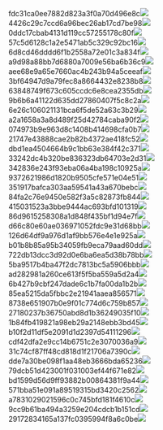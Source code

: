 fdc31ca0ee7882d823a3f0a70d496e8c<img  src="https://img.alicdn.com/bao/uploaded/i3/2639837995/TB2me9npIj_B1NjSZFHXXaDWpXa_!!2639837995.jpg_160x160.jpg">
4426c29c7ccd6a96bec26ab17cd7be98<img  src="https://img.alicdn.com/bao/uploaded/i4/2639837995/O1CN0128vl03pVszyGMqJ_!!2639837995.jpg_160x160.jpg">
0ddc17cbab4131d119cc57255178c80f<img  src="https://img.alicdn.com/bao/uploaded/i1/2639837995/O1CN0128vl0KHRyAexEmp_!!2639837995.jpg_160x160.jpg">
57c5d6128c1a2e5471ab5c329c92bc16<img  src="https://img.alicdn.com/bao/uploaded/i3/2639837995/O1CN0128vl0EHQKbxN3lK_!!2639837995.jpg_160x160.jpg">
6d8cd46dddd6f1b2558a72e01c3a834f<img  src="https://img.alicdn.com/bao/uploaded/i2/2639837995/O1CN0128vl0Ih2dy6u3Fm_!!2639837995.jpg_160x160.jpg">
a9d98a88bb7d6880a7009e56ba6b36c9<img  src="https://img.alicdn.com/bao/uploaded/i2/2639837995/TB2mEA3prZnBKNjSZFGXXbt3FXa_!!2639837995.jpg_160x160.jpg">
aee68e9a65e7660ac4b243b94a5ceeaf<img  src="https://img.alicdn.com/bao/uploaded/i3/2639837995/TB2Z4ECncj_B1NjSZFHXXaDWpXa_!!2639837995.jpg_160x160.jpg">
3bf64947d9a79fec8a8664432e8238b8<img  src="https://img.alicdn.com/bao/uploaded/i4/2639837995/O1CN0128vl0crlIuBjuDl_!!2639837995.jpg_160x160.jpg">
63848749f673c605ccdc6e8cea2355db<img  src="https://img.alicdn.com/bao/uploaded/i1/2639837995/O1CN0128vl0Y8l0ANbkeI_!!2639837995.jpg_160x160.jpg">
9b6b6a41122d635dd27860407f5c8c2a<img  src="https://img.alicdn.com/bao/uploaded/i4/2639837995/O1CN0128vl0WN9kjPa3ZD_!!2639837995.jpg_160x160.jpg">
6e26c106021131bca6f5de52a63c3b29<img  src="https://img.alicdn.com/bao/uploaded/i3/2639837995/O1CN0128vl01xAQZlViQ5_!!2639837995.jpg_160x160.jpg">
a2a1658a3a8d489f25d42784caba90f2<img  src="https://img.alicdn.com/bao/uploaded/i4/2639837995/O1CN0128vl0FocLMl3t6j_!!2639837995.jpg_160x160.jpg">
074973b9e963d8c1408b414698cfa0b7<img  src="https://img.alicdn.com/imgextra/i3/2639837995/O1CN0128vl0gaiOwoDIis_!!2639837995.jpg">
21747e43888cae2b82b4372ae418fc52<img  src="https://img.alicdn.com/imgextra/i3/2639837995/O1CN0128vl0hsLTy3ckxm_!!2639837995.jpg">
dbd1ea4504664b9c1bb63e384f42c371<img  src="https://img.alicdn.com/imgextra/i1/2639837995/O1CN0128vl0cFIML0mybr_!!2639837995.jpg">
33242dc4b320be836323db64703e2d31<img  src="https://img.alicdn.com/imgextra/i2/2639837995/O1CN0128vl0k3fAnSrSn9_!!2639837995.jpg">
342836e243f93eba06a4ba198c10925a<img  src="https://img.alicdn.com/imgextra/i3/2639837995/O1CN0128vl0jGNfoLUYg9_!!2639837995.jpg">
9372621986d1820b9505cfe571e04e51<img  src="https://img.alicdn.com/imgextra/i2/2639837995/O1CN0128vl0igt0N6NCBO_!!2639837995.jpg">
351917bafca303aa59541a43a670bebc<img  src="https://img.alicdn.com/imgextra/i3/2639837995/O1CN0128vl0hsL9DxocEs_!!2639837995.jpg">
84fa2c76e9450e582f3a5c82873fb844<img  src="https://img.alicdn.com/imgextra/i2/2639837995/O1CN0128vl0gxlEBK0kU9_!!2639837995.jpg">
415031523a3bbe9444ac693bfd101319<img  src="https://img.alicdn.com/imgextra/i2/2639837995/O1CN0128vl0igswE3XVBn_!!2639837995.jpg">
86d9615258308a1d848f435bf1d94e7f<img  src="https://img.alicdn.com/imgextra/i2/2639837995/O1CN0128vl0igtXe37RIc_!!2639837995.jpg">
d66c80e60ae036971052fdc9e31d68bb<img  src="https://img.alicdn.com/imgextra/i2/2639837995/O1CN0128vl0igvt7q87P0_!!2639837995.jpg">
126d64df9a976d1af9bb576e4e1e925a<img  src="https://img.alicdn.com/imgextra/i1/2639837995/O1CN0128vl0jfudbsUCWl_!!2639837995.jpg">
b01b8b85a95b34059fb9eca79aad60dd<img  src="https://img.alicdn.com/imgextra/i1/2639837995/O1CN0128vl0igv5GPkjVj_!!2639837995.jpg">
722db13dcc3d92d0e6ba6ea5d38b78bb<img  src="https://img.alicdn.com/imgextra/i2/2639837995/O1CN0128vl0jrVaCqabMR_!!2639837995.jpg">
5ba9517b4ba47f2dc7813bc5a5906bbb<img  src="https://img.alicdn.com/imgextra/i2/2639837995/O1CN0128vl0ijW6oL445K_!!2639837995.jpg">
ad282981a260ce613f5f5ba559a5d2a4<img  src="https://img.alicdn.com/imgextra/i2/2639837995/O1CN0128vl0j1QL2gJoio_!!2639837995.jpg">
6b427b9cbf247dade6c1b7fa00da1b2b<img  src="https://img.alicdn.com/imgextra/i1/2639837995/O1CN0128vl0iVd7vqXnZq_!!2639837995.jpg">
85ea5215da5fbbc2e21941aaea856571<img  src="https://img.alicdn.com/imgextra/i2/2639837995/O1CN0128vl0jfv2X6cT0H_!!2639837995.jpg">
8738e651907b0e9f01c774d6c759b857<img  src="https://img.alicdn.com/imgextra/i2/2639837995/O1CN0128vl0jGNXUKz4EN_!!2639837995.jpg">
27180237b36750abd8d1b36249035f10<img  src="https://img.alicdn.com/imgextra/i1/2639837995/O1CN0128vl0igvt7NuriG_!!2639837995.jpg">
1b84fb419821a98eb29a2148ebb3bd45<img  src="https://img.alicdn.com/imgextra/i2/2639837995/O1CN0128vl0gxk5YQtPN3_!!2639837995.jpg">
b10f2d11df5e2091d1d2397d54111296<img  src="https://img.alicdn.com/imgextra/i3/2639837995/O1CN0128vl0cFGojjJSy3_!!2639837995.jpg">
cdf42dfa2e9cc14b6751c2e3070036a9<img  src="https://img.alicdn.com/imgextra/i1/2639837995/O1CN0128vl0iOnmDUggl1_!!2639837995.jpg">
31c74cf87ff48cd818d1f21706a7390c<img  src="https://img.alicdn.com/imgextra/i4/2639837995/O1CN0128vl0jGOD6DWlo9_!!2639837995.jpg">
dde7a30be098f1aa48eb3666bda65236<img  src="https://img.alicdn.com/imgextra/i2/2639837995/O1CN0128vl0gxkl8Z2mzD_!!2639837995.jpg">
79dcb51d423001f031003ef44f671e82<img  src="https://img.alicdn.com/imgextra/i2/2639837995/O1CN0128vl0jGP5AIocpw_!!2639837995.jpg">
bd1599d56d9ff93882b00864381f9a44<img  src="https://img.alicdn.com/imgextra/i4/2639837995/O1CN0128vl0j1R4kfI7pn_!!2639837995.jpg">
571bba51e091a89519315bd3420c2562<img  src="https://img.alicdn.com/imgextra/i1/2639837995/O1CN0128vl0jfvJ7M5lAs_!!2639837995.jpg">
a7831029021596c0c745bfd181f4610c<img  src="https://img.alicdn.com/imgextra/i3/2639837995/O1CN0128vl0igt0NF5NoI_!!2639837995.jpg">
9cc9b61ba494a3259e204cdcb1b151cd<img  src="https://img.alicdn.com/imgextra/i4/2639837995/O1CN0128vl0iVbWBq60gT_!!2639837995.jpg">
29172834165a137fc0395994f8a6c0be<img  src="https://img.alicdn.com/imgextra/i3/2639837995/O1CN0128vl0hPRzTvZ0uI_!!2639837995.jpg">
